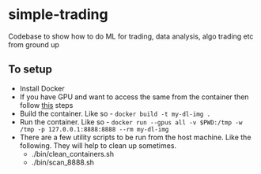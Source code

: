 # simple-trading
Codebase to show how to do ML for trading, data analysis, algo trading etc from ground up


## To setup

- Install Docker
- If you have GPU and want to access the same from the container then follow [this](https://docs.nvidia.com/datacenter/cloud-native/container-toolkit/install-guide.html) steps
- Build the container. Like so - `docker build -t my-dl-img .`
- Run the container. Like so - `docker run --gpus all -v $PWD:/tmp -w /tmp -p 127.0.0.1:8888:8888 --rm my-dl-img`
- There are a few utility scripts to be run from the host machine. Like the following. They will help to clean up sometimes.
    - ./bin/clean_containers.sh
    - ./bin/scan_8888.sh